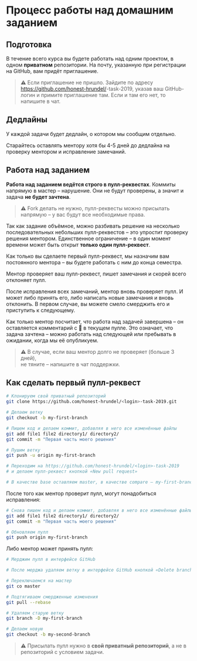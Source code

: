 # Процесс работы над домашним заданием

## Подготовка

В течение всего курса вы будете работать над одним проектом, в одном **приватном** репозитории. На почту, указанную при регистрации на GitHub, вам придёт приглашение.

> :warning: Если приглашение не пришло. Зайдите по адресу https://github.com/honest-hrundel/<login>-task-2019, указав ваш GitHub-логин и примите приглашение там. Если и там его нет, то напишите в чат.

## Дедлайны

У каждой задачи будет дедлайн, о котором мы сообщим отдельно.

Старайтесь оставлять ментору хотя бы 4-5 дней до дедлайна на проверку ментором и исправление замечаний.

## Работа над заданием

**Работа над заданием ведётся строго в пулл-реквестах**. Коммиты напрямую в мастер – нарушение. Они не будут проверены, а значит и задача **не будет зачтена**.

> :warning: Fork делать не нужно, пулл-реквесты можно присылать напрямую – у вас будут все необходимые права.

Так как задание объёмное, можно разбивать решение на несколько последовательных небольших пулл-реквестов – это упростит проверку решения ментором. Единственное ограничение – в один момент времени может быть открыт **только один пулл-реквест**.

Как только вы сделаете первый пулл-реквест, мы назначим вам постоянного ментора 
– вы будете работать с ним до конца семестра.

Ментор проверяет ваш пулл-реквест, пишет замечания и скорей всего отклоняет пулл. 

После исправления всех замечаний, ментор вновь проверяет пулл. И может либо принять его, либо написать новые замечания и вновь отклонить. В первом случае, вы можете смело смерджить его и приступить к следующему.

Как только ментор посчитает, что работа над задачей завершена – он оставляется комментарий с :green_apple: в текущем пулле. Это означает, что задача зачтена – можно работать над следующей или пребывать в ожидании, когда мы её опубликуем.



> :warning: В случае, если ваш ментор долго не проверяет (больше 3 дней),  
> не тяните – напишите в чат поддержки.

## Как сделать первый пулл-реквест

```sh
# Клонируем свой приватный репозиторий
git clone https://github.com/honest-hrundel/<login>-task-2019.git

# Делаем ветку
git checkout -b my-first-branch

# Пишем код и делаем коммит, добавляя в него все изменённые файлы
git add file1 file2 directory1/ directory2/
git commit -m "Первая часть моего решения"

# Пушим ветку
git push -u origin my-first-branch

# Переходим на https://github.com/honest-hrundel/<login>-task-2019
# и делаем пулл-реквест кнопкой «New pull request»

# В качестве base оставляем master, в качестве compare – my-first-branch
```

После того как ментор проверит пулл, могут понадобиться исправления:

```sh
# Снова пишем код и делаем коммит, добавляя в него все изменённые файлы
git add file1 file2 directory1/ directory2/
git commit -m "Первая часть моего решения"

# Обновляем пулл
git push origin my-first-branch
```

Либо ментор может принять пулл:

```sh
# Мерджим пулл в интерфейсе GitHub

# После мерджа удаляем ветку в интерфейсе GitHub кнопкой «Delete branch»

# Переключаемся на мастер
git co master

# Подтягиваем смердженные изменения
git pull --rebase

# Удаляем старую ветку
git branch -D my-first-branch

# Делаем новую 
git checkout -b my-second-branch
```

> :warning: Присылать пулл нужно в **свой приватный репозиторий**, а не в репозиторий с условием задачи.
